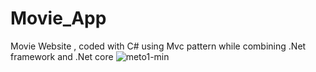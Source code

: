 # Movie_App
 Movie Website , coded with C# using Mvc pattern while combining .Net framework and .Net core
![meto1-min](https://user-images.githubusercontent.com/107191110/172861587-d8dbe070-e6e9-4901-afd0-0169f9371e63.jpg)
